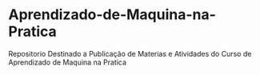 # Aprendizado-de-Maquina-na-Pratica
Repositorio Destinado a Publicação de Materias e Atividades do Curso de Aprendizado de Maquina na Pratica 
